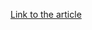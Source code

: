 [Link to the article](https://gdatasoftware.com/blog/2019/05/31695-strange-bits-smuggling-malware-github)
